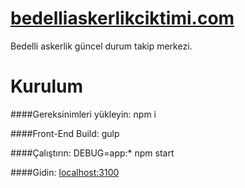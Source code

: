 # [bedelliaskerlikciktimi.com](http://bedelliaskerlikciktimi.com)
Bedelli askerlik güncel durum takip merkezi.

# Kurulum
####Gereksinimleri yükleyin:
    npm i

####Front-End Build:
    gulp

####Çalıştırın:
    DEBUG=app:* npm start

####Gidin:
[localhost:3100](http://localhost:3100)